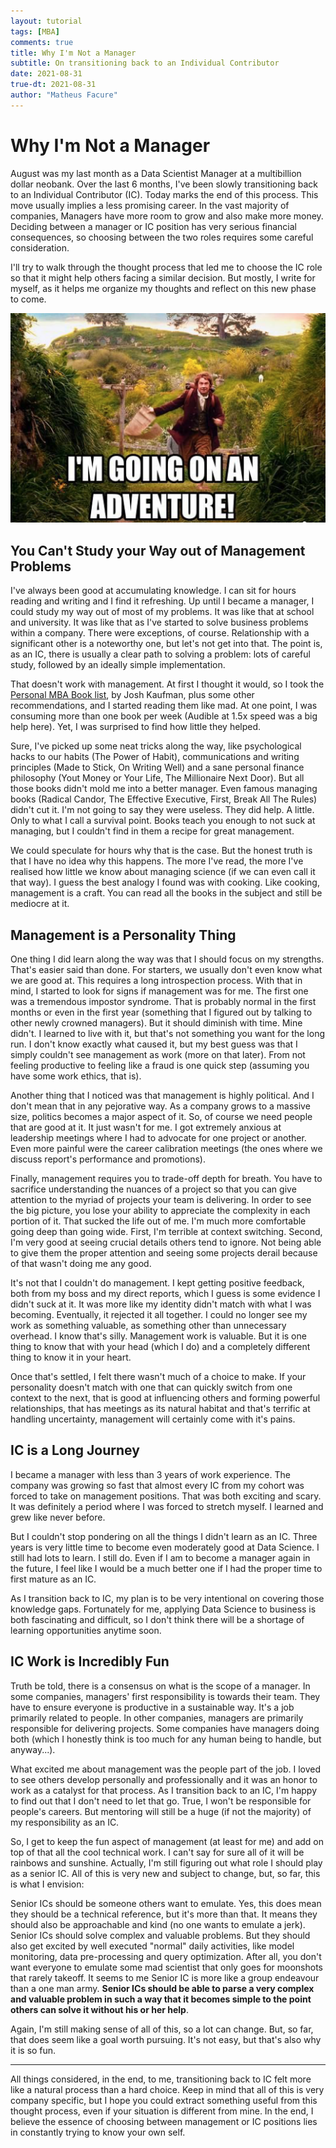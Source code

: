 ```yaml
---
layout: tutorial
tags: [MBA]
comments: true
title: Why I'm Not a Manager
subtitle: On transitioning back to an Individual Contributor
date: 2021-08-31
true-dt: 2021-08-31
author: "Matheus Facure"
---
```

 
# Why I'm Not a Manager
 
August was my last month as a Data Scientist Manager at a multibillion dollar neobank. Over the last 6 months, I've been slowly transitioning back to an Individual Contributor (IC). Today marks the end of this process. This move usually implies a less promising career. In the vast majority of companies, Managers have more room to grow and also make more money. Deciding between a manager or IC position has very serious financial consequences, so choosing between the two roles requires some careful consideration. 
 
I'll try to walk through the thought process that led me to choose the IC role so that it might help others facing a similar decision. But mostly, I write for myself, as it helps me organize my thoughts and reflect on this new phase to come. 
 
<img class="img-responsive center-block thumbnail" src="/img/adventure.png" alt="meme"/>
 
## You Can't Study your Way out of Management Problems
 
I've always been good at accumulating knowledge. I can sit for hours reading and writing and I find it refreshing. Up until I became a manager, I could study my way out of most of my problems. It was like that at school and university. It was like that as I've started to solve business problems within a company. There were exceptions, of course. Relationship with a significant other is a noteworthy one, but let's not get into that. The point is, as an IC, there is usually a clear path to solving a problem: lots of careful study, followed by an ideally simple implementation. 
 
That doesn't work with management. At first I thought it would, so I took the [Personal MBA Book list](https://personalmba.com/best-business-books/), by Josh Kaufman, plus some other recommendations, and I started reading them like mad. At one point, I was consuming more than one book per week (Audible at 1.5x speed was a big help here). Yet, I was surprised to find how little they helped. 
 
Sure, I've picked up some neat tricks along the way, like psychological hacks to our habits (The Power of Habit), communications and writing principles (Made to Stick, On Writing Well) and a sane personal finance philosophy (Yout Money or Your Life, The Millionaire Next Door). But all those books didn't mold me into a better manager. Even famous managing books (Radical Candor, The Effective Executive, First, Break All The Rules) didn't cut it. I'm not going to say they were useless. They did help. A little. Only to what I call a survival point. Books teach you enough to not suck at managing, but I couldn't find in them a recipe for great management.
 
We could speculate for hours why that is the case. But the honest truth is that I have no idea why this happens. The more I've read, the more I've realised how little we know about managing science (if we can even call it that way). I guess the best analogy I found was with cooking. Like cooking, management is a craft. You can read all the books in the subject and still be mediocre at it.
 
## Management is a Personality Thing
 
One thing I did learn along the way was that I should focus on my strengths. That's easier said than done. For starters, we usually don't even know what we are good at. This requires a long introspection process. With that in mind, I started to look for signs if management was for me. The first one was a tremendous impostor syndrome. That is probably normal in the first months or even in the first year (something that I figured out by talking to other newly crowned managers). But it should diminish with time. Mine didn't. I learned to live with it, but that's not something you want for the long run. I don't know exactly what caused it, but my best guess was that I simply couldn't see management as work (more on that later). From not feeling productive to feeling like a fraud is one quick step (assuming you have some work ethics, that is). 
 
Another thing that I noticed was that management is highly political. And I don't mean that in any pejorative way. As a company grows to a massive size, politics becomes a major aspect of it. So, of course we need people that are good at it. It just wasn't for me. I got extremely anxious at leadership meetings where I had to advocate for one project or another. Even more painful were the career calibration meetings (the ones where we discuss report's performance and promotions). 
 
Finally, management requires you to trade-off depth for breath. You have to sacrifice understanding the nuances of a project so that you can give attention to the myriad of projects your team is delivering. In order to see the big picture, you lose your ability to appreciate the complexity in each portion of it. That sucked the life out of me. I'm much more comfortable going deep than going wide. First, I'm terrible at context switching. Second, I'm very good at seeing crucial details others tend to ignore. Not being able to give them the proper attention and seeing some projects derail because of that wasn't doing me any good. 
 
It's not that I couldn't do management. I kept getting positive feedback, both from my boss and my direct reports, which I guess is some evidence I didn't suck at it. It was more like my identity didn't match with what I was becoming. Eventually, it rejected it all together. I could no longer see my work as something valuable, as something other than unnecessary overhead. I know that's silly. Management work is valuable. But it is one thing to know that with your head (which I do) and a completely different thing to know it in your heart. 
 
Once that's settled, I felt there wasn't much of a choice to make. If your personality doesn't match with one that can quickly switch from one context to the next, that is good at influencing others and forming powerful relationships, that has meetings as its natural habitat and that's terrific at handling uncertainty, management will certainly come with it's pains. 
 
## IC is a Long Journey
 
I became a manager with less than 3 years of work experience. The company was growing so fast that almost every IC from my cohort was forced to take on management positions. That was both exciting and scary. It was definitely a period where I was forced to stretch myself. I learned and grew like never before. 
 
But I couldn't stop pondering on all the things I didn't learn as an IC. Three years is very little time to become even moderately good at Data Science. I still had lots to learn. I still do. Even if I am to become a manager again in the future, I feel like I would be a much better one if I had the proper time to first mature as an IC.
 
As I transition back to IC, my plan is to be very intentional on covering those knowledge gaps. Fortunately for me, applying Data Science to business is both fascinating and difficult, so I don't think there will be a shortage of learning opportunities anytime soon. 
 
## IC Work is Incredibly Fun
 
Truth be told, there is a consensus on what is the scope of a manager. In some companies, managers' first responsibility is towards their team. They have to ensure everyone is productive in a sustainable way. It's a job primarily related to people. In other companies, managers are primarily responsible for delivering projects. Some companies have managers doing both (which I honestly think is too much for any human being to handle, but anyway...). 
 
What excited me about management was the people part of the job. I loved to see others develop personally and professionally and it was an honor to work as a catalyst for that process. As I transition back to an IC, I'm happy to find out that I don't need to let that go. True, I won't be responsible for people's careers. But mentoring will still be a huge (if not the majority) of my responsibility as an IC. 
 
So, I get to keep the fun aspect of management (at least for me) and add on top of that all the cool technical work. I can't say for sure all of it will be rainbows and sunshine. Actually, I'm still figuring out what role I should play as a senior IC. All of this is very new and subject to change, but, so far, this is what I envision:
 
Senior ICs should be someone others want to emulate. Yes, this does mean they should be a technical reference, but it's more than that. It means they should also be approachable and kind (no one wants to emulate a jerk). Senior ICs should solve complex and valuable problems. But they should also get excited by well executed "normal" daily activities, like model monitoring, data pre-processing and query optimization. After all, you don't want everyone to emulate some mad scientist that only goes for moonshots that rarely takeoff. It seems to me Senior IC is more like a group endeavour than a one man army. **Senior ICs should be able to parse a very complex and valuable problem in such a way that it becomes simple to the point others can solve it without his or her help**.
 
Again, I'm still making sense of all of this, so a lot can change. But, so far, that does seem like a goal worth pursuing. It's not easy, but that's also why it is so fun.
 
---
 
All things considered, in the end, to me, transitioning back to IC felt more like a natural process than a hard choice. Keep in mind that all of this is very company specific, but I hope you could extract something useful from this thought process, even if your situation is different from mine. In the end, I believe the essence of choosing between management or IC positions lies in constantly trying to know your own self.
 
 
 
 
 
 
 
 
 
